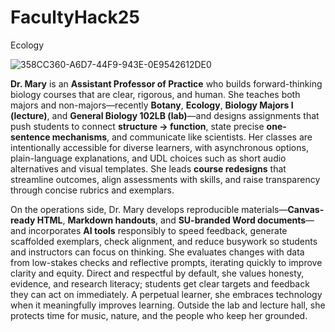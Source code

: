 # FacultyHack25
Ecology


![358CC360-A6D7-44F9-943E-0E9542612DE0](https://github.com/user-attachments/assets/eb224980-7aa3-418b-b8e7-7851d358a5a2)

**Dr. Mary** is an **Assistant Professor of Practice** who builds forward-thinking biology courses that are clear, rigorous, and human. She teaches both majors and non-majors—recently **Botany**, **Ecology**, **Biology Majors I (lecture)**, and **General Biology 102LB (lab)**—and designs assignments that push students to connect **structure → function**, state precise **one-sentence mechanisms**, and communicate like scientists. Her classes are intentionally accessible for diverse learners, with asynchronous options, plain-language explanations, and UDL choices such as short audio alternatives and visual templates. She leads **course redesigns** that streamline outcomes, align assessments with skills, and raise transparency through concise rubrics and exemplars.

On the operations side, Dr. Mary develops reproducible materials—**Canvas-ready HTML**, **Markdown handouts**, and **SU-branded Word documents**—and incorporates **AI tools** responsibly to speed feedback, generate scaffolded exemplars, check alignment, and reduce busywork so students and instructors can focus on thinking. She evaluates changes with data from low-stakes checks and reflective prompts, iterating quickly to improve clarity and equity. Direct and respectful by default, she values honesty, evidence, and research literacy; students get clear targets and feedback they can act on immediately. A perpetual learner, she embraces technology when it meaningfully improves learning. Outside the lab and lecture hall, she protects time for music, nature, and the people who keep her grounded.
